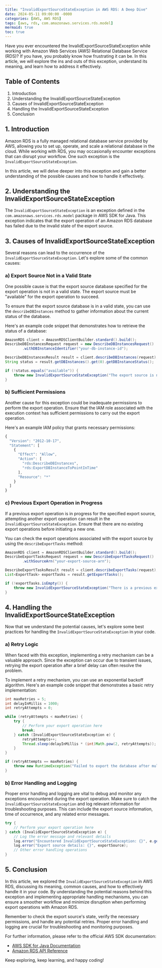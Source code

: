 ```yaml
---
title: "InvalidExportSourceStateException in AWS RDS: A Deep Dive"
date: 2024-05-11 09:00:00 -0000
categories: [AWS, AWS RDS]
tags: [aws, rds, com.amazonaws.services.rds.model]
mermaid: true
toc: true
---
```



Have you ever encountered the InvalidExportSourceStateException while working with Amazon Web Services (AWS) Relational Database Service (RDS)? If you have, you probably know how frustrating it can be. In this article, we will explore the ins and outs of this exception, understand its meaning, and learn how to address it effectively.

## Table of Contents
1. Introduction
2. Understanding the InvalidExportSourceStateException
3. Causes of InvalidExportSourceStateException
4. Handling the InvalidExportSourceStateException
5. Conclusion

## 1. Introduction
Amazon RDS is a fully managed relational database service provided by AWS, allowing you to set up, operate, and scale a relational database in the cloud. While working with RDS, you may occasionally encounter exceptions that can disrupt your workflow. One such exception is the `InvalidExportSourceStateException`.

In this article, we will delve deeper into this exception and gain a better understanding of the possible causes and how to handle it effectively.

## 2. Understanding the InvalidExportSourceStateException
The `InvalidExportSourceStateException` is an exception defined in the `com.amazonaws.services.rds.model` package in AWS SDK for Java. This exception indicates that the export operation of an Amazon RDS database has failed due to the invalid state of the export source.

## 3. Causes of InvalidExportSourceStateException
Several reasons can lead to the occurrence of the `InvalidExportSourceStateException`. Let's explore some of the common causes:

### a) Export Source Not in a Valid State
One possible cause is that the export source database specified for the export operation is not in a valid state. The export source must be "available" for the export operation to succeed.

To ensure that the export source database is in a valid state, you can use the `describeDBInstances` method to gather information about the current status of the database.

Here's an example code snippet that demonstrates how to retrieve the status of a database:

```java
AmazonRDS client = AmazonRDSClientBuilder.standard().build();
DescribeDBInstancesRequest request = new DescribeDBInstancesRequest()
        .withDBInstanceIdentifier("your-db-instance-id");

DescribeDBInstancesResult result = client.describeDBInstances(request);
String status = result.getDBInstances().get(0).getDBInstanceStatus();

if (!status.equals("available")) {
    throw new InvalidExportSourceStateException("The export source is not available.");
}
```

### b) Sufficient Permissions
Another cause for this exception could be inadequate permissions to perform the export operation. Ensure that the IAM role associated with the execution context has sufficient permissions to carry out the export operation.

Here's an example IAM policy that grants necessary permissions:

```javascript
{
  "Version": "2012-10-17",
  "Statement": [
    {
      "Effect": "Allow",
      "Action": [
        "rds:DescribeDBInstances",
        "rds:ExportDBInstanceToPointInTime"
      ],
      "Resource": "*"
    }
  ]
}
```

### c) Previous Export Operation in Progress
If a previous export operation is in progress for the specified export source, attempting another export operation can result in the `InvalidExportSourceStateException`. Ensure that there are no existing export operations before initiating a new one.

You can check the export operations associated with the export source by using the `describeExportTasks` method:

```java
AmazonRDS client = AmazonRDSClientBuilder.standard().build();
DescribeExportTasksRequest request = new DescribeExportTasksRequest()
        .withSourceArn("your-export-source-arn");

DescribeExportTasksResult result = client.describeExportTasks(request);
List<ExportTask> exportTasks = result.getExportTasks();

if (!exportTasks.isEmpty()) {
    throw new InvalidExportSourceStateException("There is a previous export operation in progress.");
}
```

## 4. Handling the InvalidExportSourceStateException
Now that we understand the potential causes, let's explore some best practices for handling the `InvalidExportSourceStateException` in your code.

### a) Retry Logic
When faced with this exception, implementing a retry mechanism can be a valuable approach. Since the exception can occur due to transient issues, retrying the export operation after a brief delay can often resolve the problem.

To implement a retry mechanism, you can use an exponential backoff algorithm. Here's an example code snippet that demonstrates a basic retry implementation:

```java
int maxRetries = 5;
int delayInMillis = 1000;
int retryAttempts = 0;

while (retryAttempts < maxRetries) {
    try {
        // Perform your export operation here
        break;
    } catch (InvalidExportSourceStateException e) {
        retryAttempts++;
        Thread.sleep(delayInMillis * (int)Math.pow(2, retryAttempts));
    }
}

if (retryAttempts == maxRetries) {
    throw new RuntimeException("Failed to export the database after multiple attempts.");
}
```

### b) Error Handling and Logging
Proper error handling and logging are vital to debug and monitor any exceptions encountered during the export operation. Make sure to catch the `InvalidExportSourceStateException` and log relevant information for troubleshooting purposes. This can include the export source information, time of occurrence, and any related error messages.

```java
try {
    // Perform your export operation here
} catch (InvalidExportSourceStateException e) {
    // Log the error message and relevant details
    log.error("Encountered InvalidExportSourceStateException: {}", e.getMessage());
    log.error("Export source details: {}", exportSource);
    // Other error handling operations
}
```

## 5. Conclusion
In this article, we explored the `InvalidExportSourceStateException` in AWS RDS, discussing its meaning, common causes, and how to effectively handle it in your code. By understanding the potential reasons behind this exception and implementing appropriate handling mechanisms, you can ensure a smoother workflow and minimize disruption when performing export operations with Amazon RDS.

Remember to check the export source's state, verify the necessary permissions, and handle any potential retries. Proper error handling and logging are crucial for troubleshooting and monitoring purposes.

For further information, please refer to the official AWS SDK documentation:
- [AWS SDK for Java Documentation](https://docs.aws.amazon.com/sdk-for-java/index.html)
- [Amazon RDS API Reference](https://docs.aws.amazon.com/AmazonRDS/latest/APIReference/Welcome.html)

Keep exploring, keep learning, and happy coding!